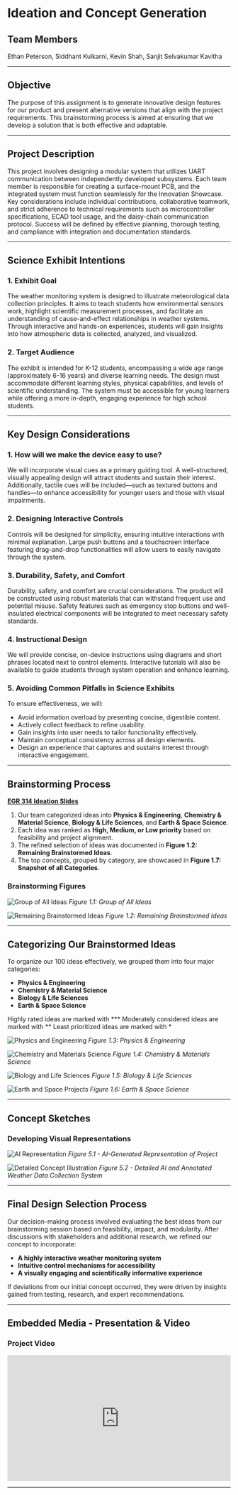 # **Ideation and Concept Generation**

## **Team Members**
Ethan Peterson, Siddhant Kulkarni, Kevin Shah, Sanjit Selvakumar Kavitha

---

## **Objective**
The purpose of this assignment is to generate innovative design features for our product and present alternative versions that align with the project requirements. This brainstorming process is aimed at ensuring that we develop a solution that is both effective and adaptable.

---

## **Project Description**
This project involves designing a modular system that utilizes UART communication between independently developed subsystems. Each team member is responsible for creating a surface-mount PCB, and the integrated system must function seamlessly for the Innovation Showcase. Key considerations include individual contributions, collaborative teamwork, and strict adherence to technical requirements such as microcontroller specifications, ECAD tool usage, and the daisy-chain communication protocol. Success will be defined by effective planning, thorough testing, and compliance with integration and documentation standards.

---

## **Science Exhibit Intentions**

### **1. Exhibit Goal**
The weather monitoring system is designed to illustrate meteorological data collection principles. It aims to teach students how environmental sensors work, highlight scientific measurement processes, and facilitate an understanding of cause-and-effect relationships in weather systems. Through interactive and hands-on experiences, students will gain insights into how atmospheric data is collected, analyzed, and visualized.

### **2. Target Audience**
The exhibit is intended for K-12 students, encompassing a wide age range (approximately 6-16 years) and diverse learning needs. The design must accommodate different learning styles, physical capabilities, and levels of scientific understanding. The system must be accessible for young learners while offering a more in-depth, engaging experience for high school students.

---

## **Key Design Considerations**

### **1. How will we make the device easy to use?**
We will incorporate visual cues as a primary guiding tool. A well-structured, visually appealing design will attract students and sustain their interest. Additionally, tactile cues will be included—such as textured buttons and handles—to enhance accessibility for younger users and those with visual impairments.

### **2. Designing Interactive Controls**
Controls will be designed for simplicity, ensuring intuitive interactions with minimal explanation. Large push buttons and a touchscreen interface featuring drag-and-drop functionalities will allow users to easily navigate through the system.

### **3. Durability, Safety, and Comfort**
Durability, safety, and comfort are crucial considerations. The product will be constructed using robust materials that can withstand frequent use and potential misuse. Safety features such as emergency stop buttons and well-insulated electrical components will be integrated to meet necessary safety standards.

### **4. Instructional Design**
We will provide concise, on-device instructions using diagrams and short phrases located next to control elements. Interactive tutorials will also be available to guide students through system operation and enhance learning.

### **5. Avoiding Common Pitfalls in Science Exhibits**
To ensure effectiveness, we will:
- Avoid information overload by presenting concise, digestible content.
- Actively collect feedback to refine usability.
- Gain insights into user needs to tailor functionality effectively.
- Maintain conceptual consistency across all design elements.
- Design an experience that captures and sustains interest through interactive engagement.

---

## **Brainstorming Process**

[**EGR 314 Ideation Slides**](https://docs.google.com/presentation/d/1-jR1jT5JZCxH_XFAIzBFzMHgu-b0iQvdZxi1QXmcdSc/edit)

1. Our team categorized ideas into **Physics & Engineering**, **Chemistry & Material Science**, **Biology & Life Sciences**, and **Earth & Space Science**.
2. Each idea was ranked as **High, Medium, or Low priority** based on feasibility and project alignment.
3. The refined selection of ideas was documented in **Figure 1.2: Remaining Brainstormed Ideas**.
4. The top concepts, grouped by category, are showcased in **Figure 1.7: Snapshot of all Categories**.

### **Brainstorming Figures**

![Group of All Ideas](https://github.com/user-attachments/assets/1e00de76-5686-465f-b138-50225f9b2257)
*Figure 1.1: Group of All Ideas*

![Remaining Brainstormed Ideas](https://github.com/user-attachments/assets/3b4b366b-1fe7-4888-9008-b8bff55f9f06)
*Figure 1.2: Remaining Brainstormed Ideas*

---

## **Categorizing Our Brainstormed Ideas**

To organize our 100 ideas effectively, we grouped them into four major categories:
- **Physics & Engineering**
- **Chemistry & Material Science**
- **Biology & Life Sciences**
- **Earth & Space Science**

Highly rated ideas are marked with ***
Moderately considered ideas are marked with **
Least prioritized ideas are marked with *

![Physics and Engineering](https://github.com/user-attachments/assets/5323e01a-194b-4e6a-bae6-79369f9c7c50)
*Figure 1.3: Physics & Engineering*

![Chemistry and Materials Science](https://github.com/user-attachments/assets/4efae097-51d8-4c32-afc8-e6fd8f5d637b)
*Figure 1.4: Chemistry & Materials Science*

![Biology and Life Sciences](https://github.com/user-attachments/assets/d05eb711-f997-4e66-866b-5d0b22dbb364)
*Figure 1.5: Biology & Life Sciences*

![Earth and Space Projects](https://github.com/user-attachments/assets/f15dccd1-fe54-4295-9df9-29adfab7508f)
*Figure 1.6: Earth & Space Science*

---

## **Concept Sketches**

### **Developing Visual Representations**

![AI Representation](https://github.com/user-attachments/assets/85f71a0e-90ce-47c7-883f-d050ac6b5ad6)
*Figure 5.1 - AI-Generated Representation of Project*

![Detailed Concept Illustration](https://github.com/user-attachments/assets/d56e44b4-83b1-4add-9d33-9b6342a8c28a)
*Figure 5.2 - Detailed AI and Annotated Weather Data Collection System*

---

## **Final Design Selection Process**
Our decision-making process involved evaluating the best ideas from our brainstorming session based on feasibility, impact, and modularity. After discussions with stakeholders and additional research, we refined our concept to incorporate:
- **A highly interactive weather monitoring system**
- **Intuitive control mechanisms for accessibility**
- **A visually engaging and scientifically informative experience**

If deviations from our initial concept occurred, they were driven by insights gained from testing, research, and expert recommendations.

---

## **Embedded Media - Presentation & Video**

### **Project Video**

<div style="position: relative; padding-bottom: 56.25%; height: 0; overflow: hidden; max-width: 100%;">
    <iframe width="800" height="450" src="https://www.youtube.com/embed/7UG-YCw4WZ8" frameborder="0" allowfullscreen style="position: absolute; top: 0; left: 0; width: 100%; height: 100%;"></iframe>
</div>


---
